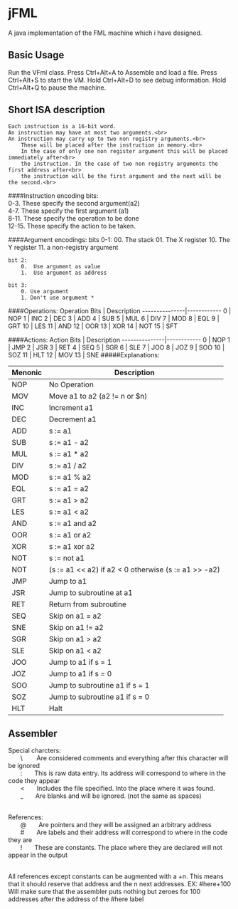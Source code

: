 jFML
==
A java implementation of the FML machine which i have designed.

Basic Usage
-----
Run the VFml class. 
Press Ctrl+Alt+A to Assemble and load a file.
Press Ctrl+Alt+S to start the VM.
Hold Ctrl+Alt+D to see debug information.
Hold Ctrl+Alt+Q to pause the machine.


Short ISA description
-------
	Each instruction is a 16-bit word.
	An instruction may have at most two arguments.<br>
	An instruction may carry up to two non registry arguments.<br>
		These will be placed after the instruction in memory.<br>
		In the case of only one non register argument this will be placed immediately after<br>
		the instruction. In the case of two non registry arguments the first address after<br>
		the instruction will be the first argument and the next will be the second.<br>

####Instruction encoding bits:<br>
	0-3.	These specify the second argument(a2)<br>
	4-7.	These specify the first argument (a1)<br>
	8-11.	These specify the operation to be done<br>
	12-15.	These specify the action to be taken.<br>

####Argument encodings:
	bits 0-1:
		00.	The stack
		01.	The X register
		10.	The Y register
		11.	a non-registry argument

	bit 2:
		0.	Use argument as value
		1. 	Use argument as address

	bit 3:
		0. Use argument
		1. Don't use argument *

		
####Operations:
 Operation Bits | Description
 ---------------|------------
 0 | NOP
 1 | INC
 2 | DEC
 3 | ADD
 4 | SUB
 5 | MUL
 6 | DIV
 7 | MOD
 8 | EQL
 9 | GRT
 10 | LES
 11 | AND
 12 | OOR
 13 | XOR
 14 | NOT
 15 | SFT

	
####Actions:
 Action Bits | Description
 ---------------|------------
 0 | NOP
 1 | JMP
 2 | JSR
 3 | RET
 4 | SEQ
 5 | SGR
 6 | SLE
 7 | JOO
 8 | JOZ
 9 | SOO
 10 | SOZ
 11 | HLT
 12 | MOV
 13 | SNE
#####Explanations:
						
  Menonic 	|   Description	      
-----------|----------------
 NOP | No Operation  
 MOV | Move a1 to a2 (a2 != n or $n)
 INC | Increment a1  
 DEC | Decrement a1  
 ADD | s := a1 | a2   
 SUB | s := a1 - a2   
 MUL | s := a1 * a2   
 DIV | s := a1 / a2   
 MOD | s := a1 % a2   
 EQL | s := a1 = a2  
 GRT | s := a1 > a2   
 LES | s := a1 < a2   
 AND | s := a1 and a2 
 OOR | s := a1 or a2  
 XOR | s := a1 xor a2 
 NOT | s := not a1    
 NOT | (s := a1 << a2) if a2 < 0 otherwise (s := a1 >> -a2)    
 JMP | Jump to a1           
 JSR | Jump to subroutine at a1              
 RET | Return from subroutine               
 SEQ | Skip on a1 = a2
 SNE | Skip on a1 != a2
 SGR | Skip on a1 > a2
 SLE | Skip on a1 < a2
 JOO | Jump to a1 if s = 1
 JOZ | Jump to a1 if s = 0
 SOO | Jump to subroutine a1 if s = 1
 SOZ | Jump to subroutine a1 if s = 0
 HLT | Halt 
 


Assembler
--------
Special charcters:<br>
&nbsp; &nbsp; &nbsp; &nbsp;\ &nbsp; &nbsp; &nbsp; &nbsp;Are considered comments and everything after this character will be ignored<br>
&nbsp; &nbsp; &nbsp; &nbsp;:&nbsp; &nbsp; &nbsp; &nbsp;This is raw data entry. Its address will correspond to where in the code they appear<br>
&nbsp; &nbsp; &nbsp; &nbsp;<&nbsp; &nbsp; &nbsp; &nbsp;Includes the file specified. Into the place where it was found.<br>
&nbsp; &nbsp; &nbsp; &nbsp;_&nbsp; &nbsp; &nbsp; &nbsp;Are blanks and will be ignored. (not the same as spaces)<br>
<br>

References:<br>
&nbsp; &nbsp; &nbsp; &nbsp;@&nbsp; &nbsp; &nbsp; &nbsp;Are pointers and they will be assigned an arbitrary address<br>
&nbsp; &nbsp; &nbsp; &nbsp;#&nbsp; &nbsp; &nbsp; &nbsp;Are labels and their address will correspond to where in the code they are<br>
&nbsp; &nbsp; &nbsp; &nbsp;!&nbsp; &nbsp; &nbsp; &nbsp;These are constants. The place where they are declared will not appear in the output<br>
<br>

All references except constants can be augmented with a +n. 
This means that it should reserve that address and the n next addresses.
EX: #here+100
Will make sure that the assembler puts nothing but
zeroes for 100 addresses after the address of the #here label





